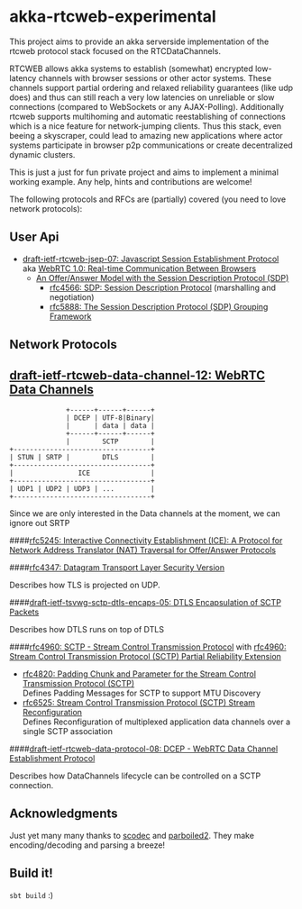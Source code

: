 # akka-rtcweb-experimental

This project aims to provide an akka serverside implementation of the rtcweb protocol stack focused on the RTCDataChannels.

RTCWEB allows akka systems to establish (somewhat) encrypted low-latency channels with browser sessions or other actor systems. These channels support
partial ordering and relaxed reliability guarantees (like udp does) and thus can still reach a very low latencies on unreliable or slow connections
 (compared to WebSockets or any AJAX-Polling). Additionally rtcweb supports multihoming and automatic reestablishing of connections which is a nice feature for network-jumping clients.
  Thus this stack, even beeing a skyscraper, could lead to amazing new applications where actor systems participate in browser p2p communications or create decentralized dynamic clusters.

This is just a just for fun private project and aims to implement a minimal working example. Any help, hints and contributions are welcome!

The following protocols and RFCs are (partially) covered (you need to love network protocols):

## User Api

* [draft-ietf-rtcweb-jsep-07: Javascript Session Establishment Protocol](http://tools.ietf.org/html/draft-ietf-rtcweb-jsep-07) aka [WebRTC 1.0: Real-time Communication Between Browsers](http://www.w3.org/TR/webrtc/)
    * [An Offer/Answer Model with the Session Description Protocol (SDP)](https://tools.ietf.org/html/rfc3264)
        * [rfc4566: SDP: Session Description Protocol](https://tools.ietf.org/html/rfc4566) (marshalling and negotiation)
        * [rfc5888: The Session Description Protocol (SDP) Grouping Framework](https://tools.ietf.org/html/rfc5888)

## Network Protocols


## [draft-ietf-rtcweb-data-channel-12: WebRTC Data Channels](https://tools.ietf.org/html/draft-ietf-rtcweb-data-channel-12)


                  +------+------+------+
                  | DCEP | UTF-8|Binary|
                  |      | data | data |
                  +------+------+------+
                  |        SCTP        |
    +----------------------------------+
    | STUN | SRTP |        DTLS        |
    +----------------------------------+
    |                ICE               |
    +----------------------------------+
    | UDP1 | UDP2 | UDP3 | ...         |
    +----------------------------------+

Since we are only interested in the Data channels at the moment, we can ignore out SRTP

####[rfc5245: Interactive Connectivity Establishment (ICE): A Protocol for Network Address Translator (NAT) Traversal for Offer/Answer Protocols](https://tools.ietf.org/html/rfc5245#section-4.3)


####[rfc4347: Datagram Transport Layer Security Version](https://tools.ietf.org/html/rfc4347)

Describes how TLS is projected on UDP.

####[draft-ietf-tsvwg-sctp-dtls-encaps-05: DTLS Encapsulation of SCTP Packets](https://tools.ietf.org/html/draft-ietf-tsvwg-sctp-dtls-encaps-05)


Describes how DTLS runs on top of DTLS

####[rfc4960: SCTP - Stream Control Transmission Protocol](https://tools.ietf.org/html/rfc4960) with [rfc4960: Stream Control Transmission Protocol (SCTP) Partial Reliability Extension](https://tools.ietf.org/html/rfc3758)

- [rfc4820: Padding Chunk and Parameter for the Stream Control Transmission Protocol (SCTP)](https://tools.ietf.org/html/rfc4820)<br>Defines Padding Messages for SCTP to support MTU Discovery
- [rfc6525: Stream Control Transmission Protocol (SCTP) Stream Reconfiguration](https://tools.ietf.org/html/rfc6525) <br> Defines Reconfiguration of multiplexed application data channels over a single SCTP association


####[draft-ietf-rtcweb-data-protocol-08: DCEP - WebRTC Data Channel Establishment Protocol](https://tools.ietf.org/html/draft-ietf-rtcweb-data-protocol-08)

Describes how DataChannels lifecycle can be controlled on a SCTP connection.



## Acknowledgments

Just yet many many thanks to [scodec](https://github.com/scodec/scodec) and [parboiled2](https://github.com/sirthias/parboiled2). They make encoding/decoding and parsing a breeze!

## Build it!

`sbt build` :)
